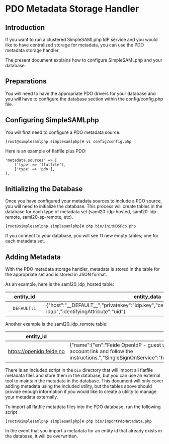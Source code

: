 PDO Metadata Storage Handler
=============================

<!-- 
	This file is written in Markdown syntax. 
	For more information about how to use the Markdown syntax, read here:
	http://daringfireball.net/projects/markdown/syntax
-->


<!-- {{TOC}} -->

Introduction
------------

If you want to run a clustered SimpleSAMLphp IdP service and you would like to have centralized storage for metadata, you can use the PDO metadata storage handler.

The present document explains how to configure SimpleSAMLphp and your database.



Preparations
------------

You will need to have the appropriate PDO drivers for your database and you will have to configure the database section within the config/config.php file.



Configuring SimpleSAMLphp
-----------------------------

You will first need to configure a PDO metadata source.

	[root@simplesamlphp simplesamlphp]# vi config/config.php

Here is an example of flatfile plus PDO:

	'metadata.sources' => [
		['type' => 'flatfile'],
		['type' => 'pdo'],
	],



Initializing the Database
-------------------------


Once you have configured your metadata sources to include a PDO source, you will need to initialize the database. This process will create tables in the database for each type of metadata set (saml20-idp-hosted, saml20-idp-remote, saml20-sp-remote, etc).

	[root@simplesamlphp simplesamlphp]# php bin/initMDSPdo.php

If you connect to your database, you will see 11 new empty tables; one for each metadata set.


Adding Metadata
---------------

With the PDO metadata storage handler, metadata is stored in the table for the appropriate set and is stored in JSON format.

As an example, here is the saml20_idp_hosted table:

entity_id       | entity_data
----------------|-------------------------------------------------------------------------------------------------------------------------
`__DEFAULT:1__` | {"host":"\_\_DEFAULT\_\_","privatekey":"idp.key","certificate":"idp.crt","auth":"example-ldap","identifyingAttribute":"uid"}

Another example is the saml20_idp_remote table:

entity_id                | entity_data
-------------------------|-------------------------------------------------------------------------------------------------------------------------------------------------------------------------------------------------------------------------------------------------------------------------------------------------------------------------------------------------------------------------------------------------------------------------------------------------------------------------------------------------------------------------------------------------------------------------------
https://openidp.feide.no | {"name":{"en":"Feide OpenIdP - guest users","no":"Feide Gjestebrukere"},"description":"Here you can login with your account on Feide RnD OpenID. If you do not already have an account on this identity provider, you can create a new one by following the create new account link and follow the instructions.","SingleSignOnService":"https:\/\/openidp.feide.no\/simplesaml\/saml2\/idp\/SSOService.php","SingleLogoutService":"https:\/\/openidp.feide.no\/simplesaml\/saml2\/idp\/SingleLogoutService.php","certFingerprint":"c9ed4dfb07caf13fc21e0fec1572047eb8a7a4cb"}

There is an included script in the `bin` directory that will import all flatfile metadata files and store them in the database, but you can use an external tool to maintain the metadata in the database. This document will only cover adding metadata using the included utility, but the tables above should provide enough information if you would like to create a utility to manage your metadata externally.

To import all flatfile metadata files into the PDO database, run the following script

	[root@simplesamlphp simplesamlphp]# php bin/importPdoMetadata.php

In the event that you import a metadata for an entity id that already exists in the database, it will be overwritten.
